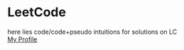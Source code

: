 # LeetCode<br>
here lies code/code+pseudo intuitions for solutions on LC
<br>
<a href="https://leetcode.com/jaylalsjc">My Profile</a>
